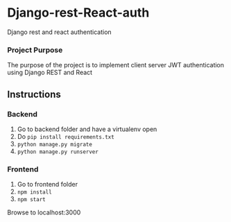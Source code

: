 # Django-rest-React-auth
Django rest and react authentication

### Project Purpose
The purpose of the project is to implement client server JWT authentication using Django REST and React

## Instructions
### Backend
1. Go to backend folder and have a virtualenv open
2. Do `pip install requirements.txt`
3. `python manage.py migrate`
4. `python manage.py runserver`

### Frontend
1. Go to frontend folder
2. `npm install`
3. `npm start`

Browse to localhost:3000
